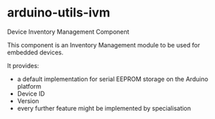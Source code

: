 arduino-utils-ivm
=================

Device Inventory Management Component

This component is an Inventory Management module to be used for embedded devices.

It provides:

* a default implementation for serial EEPROM storage on the Arduino platform
* Device ID
* Version
* every further feature might be implemented by specialisation 
